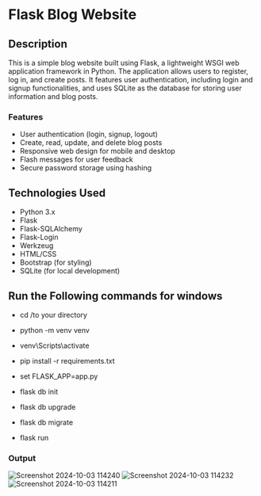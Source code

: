 # Flask Blog Website

## Description

This is a simple blog website built using Flask, a lightweight WSGI web application framework in Python. The application allows users to register, log in, and create posts. It features user authentication, including login and signup functionalities, and uses SQLite as the database for storing user information and blog posts.

### Features
- User authentication (login, signup, logout)
- Create, read, update, and delete blog posts
- Responsive web design for mobile and desktop
- Flash messages for user feedback
- Secure password storage using hashing

## Technologies Used
- Python 3.x
- Flask
- Flask-SQLAlchemy
- Flask-Login
- Werkzeug
- HTML/CSS
- Bootstrap (for styling)
- SQLite (for local development)

## Run the Following commands for windows
- cd /to your directory
- python -m venv venv
- venv\Scripts\activate
- pip install -r requirements.txt
- set FLASK_APP=app.py
- flask db init
- flask db upgrade
- flask db migrate

- flask run

### Output
![Screenshot 2024-10-03 114240](https://github.com/user-attachments/assets/ab224a58-2ff5-446b-bf2a-16d275b9c648)
![Screenshot 2024-10-03 114232](https://github.com/user-attachments/assets/eb898aa7-956f-4d77-bcc5-34f1045a77bc)
![Screenshot 2024-10-03 114211](https://github.com/user-attachments/assets/ed5a1980-870f-4543-953f-c9ae19ea1467)
